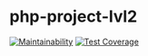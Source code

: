 # php-project-lvl2
[![Maintainability](https://api.codeclimate.com/v1/badges/5130058adfa858d5d7ff/maintainability)](https://codeclimate.com/github/zxz112/php-project-lvl2/maintainability)
[![Test Coverage](https://api.codeclimate.com/v1/badges/5130058adfa858d5d7ff/test_coverage)](https://codeclimate.com/github/zxz112/php-project-lvl2/test_coverage)
